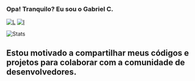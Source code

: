 ### Opa! Tranquilo? Eu sou o Gabriel C.

[![L](https://img.shields.io/badge/LinkedIn-0077B5?style=for-the-badge&logo=linkedin&logoColor=white)](https://www.linkedin.com/in/gabr1el-c)
[![I](https://img.shields.io/badge/Instagram-E4405F?style=for-the-badge&logo=instagram&logoColor=white)](https://www.instagram.com/gabryel_strange/)

![Stats](https://github-readme-stats.vercel.app/api?username=Gabriel00261&show_icons=true&theme=tokyonight)

## Estou motivado a compartilhar meus códigos e projetos para colaborar com a comunidade de desenvolvedores. 
